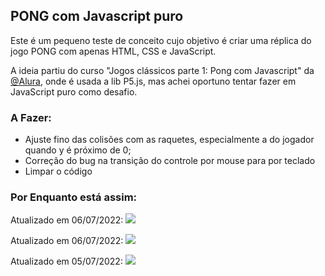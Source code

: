 ## PONG com Javascript puro
Este é um pequeno teste de conceito cujo objetivo é criar uma réplica do jogo PONG com apenas HTML, CSS e JavaScript.

A ideia partiu do curso "Jogos clássicos parte 1: Pong com Javascript" da <a href="https://www.alura.com.br/">@Alura</a>, onde é usada a lib P5.js, mas achei oportuno tentar fazer em JavaScript puro como desafio.

### A Fazer:
* Ajuste fino das colisões com as raquetes, especialmente a do jogador quando y é próximo de 0;
* Correção do bug na transição do controle por mouse para por teclado
* Limpar o código

### Por Enquanto está assim:
Atualizado em 06/07/2022:
<img src="https://media.giphy.com/media/nDaCGE7tFZFRjTnIzs/giphy.gif">

Atualizado em 06/07/2022:
<img src="https://media.giphy.com/media/nZErG2gwnJtytU6BIL/giphy.gif">

Atualizado em 05/07/2022:
<img src="https://media.giphy.com/media/0k8dO7x7uylWYQ3C3y/giphy.gif">